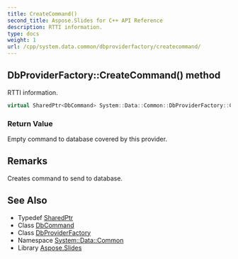 ```yaml
---
title: CreateCommand()
second_title: Aspose.Slides for C++ API Reference
description: RTTI information.
type: docs
weight: 1
url: /cpp/system.data.common/dbproviderfactory/createcommand/
---
```

## DbProviderFactory::CreateCommand() method


RTTI information.

```cpp
virtual SharedPtr<DbCommand> System::Data::Common::DbProviderFactory::CreateCommand()=0
```


### Return Value

Empty command to database covered by this provider.
## Remarks


Creates command to send to database. 
## See Also

* Typedef [SharedPtr](../../system/sharedptr/)
* Class [DbCommand](../dbcommand/)
* Class [DbProviderFactory](./)
* Namespace [System::Data::Common](../)
* Library [Aspose.Slides](../../)